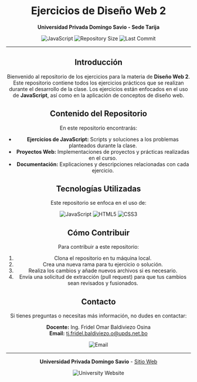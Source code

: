 <div align="center">

# Ejercicios de Diseño Web 2

**Universidad Privada Domingo Savio - Sede Tarija**

![JavaScript](https://img.shields.io/badge/JavaScript-323330?style=for-the-badge&logo=javascript&logoColor=F7DF1E) ![Repository Size](https://img.shields.io/github/repo-size/temps-code/Personal---exercises?style=for-the-badge) ![Last Commit](https://img.shields.io/github/last-commit/temps-code/Personal---exercises?style=for-the-badge)

---

## Introducción

Bienvenido al repositorio de los ejercicios para la materia de **Diseño Web 2**. Este repositorio contiene todos los ejercicios prácticos que se realizan durante el desarrollo de la clase. Los ejercicios están enfocados en el uso de **JavaScript**, así como en la aplicación de conceptos de diseño web.

## Contenido del Repositorio

En este repositorio encontrarás:

- **Ejercicios de JavaScript:** Scripts y soluciones a los problemas planteados durante la clase.
- **Proyectos Web:** Implementaciones de proyectos y prácticas realizadas en el curso.
- **Documentación:** Explicaciones y descripciones relacionadas con cada ejercicio.

## Tecnologías Utilizadas

Este repositorio se enfoca en el uso de:

<div align="center">

![JavaScript](https://img.shields.io/badge/JavaScript-323330?style=for-the-badge&logo=javascript&logoColor=F7DF1E) ![HTML5](https://img.shields.io/badge/HTML5-E34F26?style=for-the-badge&logo=html5&logoColor=white) ![CSS3](https://img.shields.io/badge/CSS3-1572B6?style=for-the-badge&logo=css3&logoColor=white) 

</div>

## Cómo Contribuir

Para contribuir a este repositorio:

1. Clona el repositorio en tu máquina local.
2. Crea una nueva rama para tu ejercicio o solución.
3. Realiza los cambios y añade nuevos archivos si es necesario.
4. Envía una solicitud de extracción (pull request) para que tus cambios sean revisados y fusionados.

## Contacto

Si tienes preguntas o necesitas más información, no dudes en contactar:

**Docente:** Ing. Fridel Omar Baldiviezo Osina  
**Email:** [tj.fridel.baldiviezo.o@upds.net.bo](mailto:tj.fridel.baldiviezo.o@upds.net.bo) 

<div align="center">

![Email](https://img.shields.io/badge/Email-tj.fridel.baldiviezo.o%40upds.net.bo-blue?style=for-the-badge&logo=gmail&logoColor=white) 

</div>

---

<div align="center">

**Universidad Privada Domingo Savio** - [Sitio Web](https://portal.upds.edu.bo/index) 

![University Website](https://img.shields.io/badge/University_Website-Portal%20UPDS-blue?style=for-the-badge&logo=globe&logoColor=white)

</div>
